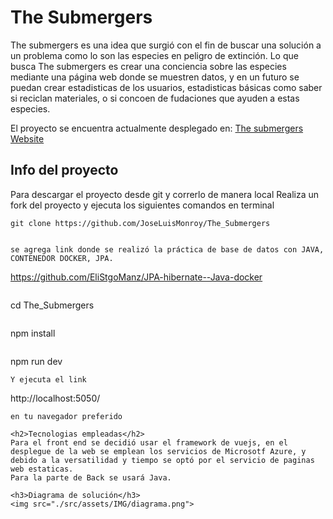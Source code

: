 # <h1> The Submergers </h1>

The submergers es una idea que surgió con el fin de buscar una solución a un problema como lo son las especies en peligro de extinción.
Lo que busca The submergers es crear una conciencia sobre las especies mediante una página web donde se muestren datos, y en un futuro se puedan crear estadisticas de los usuarios, estadisticas básicas como saber si reciclan materiales, o si concoen de fudaciones que ayuden a estas especies.

El proyecto se encuentra actualmente desplegado en:
    <a href="https://jolly-plant-0f4e62410.1.azurestaticapps.net/">The submergers Website</a>
<h2>Info del proyecto </h2>

Para descargar el proyecto desde git y correrlo de manera local 
Realiza un fork del proyecto y ejecuta los siguientes comandos en terminal 
```
git clone https://github.com/JoseLuisMonroy/The_Submergers
```
```

se agrega link donde se realizó la práctica de base de datos con JAVA, CONTENEDOR DOCKER, JPA.

```
https://github.com/EliStgoManz/JPA-hibernate--Java-docker
```
```

cd The_Submergers
```
```
npm install
```
```
npm run dev
```
Y ejecuta el link 
```
http://localhost:5050/ 
```
en tu navegador preferido

<h2>Tecnologias empleadas</h2>
Para el front end se decidió usar el framework de vuejs, en el desplegue de la web se emplean los servicios de Microsotf Azure, y debido a la versatilidad y tiempo se optó por el servicio de paginas web estaticas.
Para la parte de Back se usará Java.

<h3>Diagrama de solución</h3>
<img src="./src/assets/IMG/diagrama.png">
